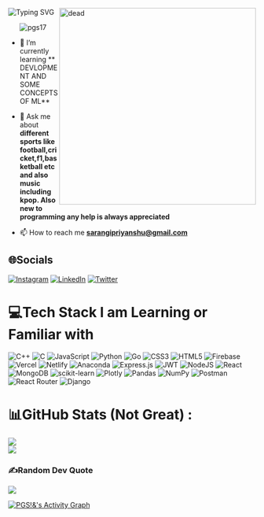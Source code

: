  ![Typing SVG](https://readme-typing-svg.herokuapp.com/?color=3da37a&size=35&center=true&vCenter=true&width=1000&lines=Hi,+I'm+Priyanshu;I'm+from+India;I'm+a+Back+End+Developer;Be+Welcome!+ツ)
<img align="right" alt="dead" width="400" src="https://tse1.mm.bing.net/th?id=OIP.kwkc_7Yosj69YWbWlDQ-oAHaEo&pid=Api&P=0" />
<p align="center"> <img src="https://komarev.com/ghpvc/?username=pgs17&label=Profile%20views&color=0e75b6&style=flat" alt="pgs17" /> </p>

 
- 🌱 I’m currently learning ** DEVLOPMENT AND SOME CONCEPTS OF ML**

- 💬 Ask me about **different sports like football,cricket,f1,basketball etc and also music including kpop. Also new to programming any help is always appreciated**

- 📫 How to reach me **sarangipriyanshu@gmail.com**

 
## 🌐Socials
[![Instagram](https://img.shields.io/badge/Instagram-%23E4405F.svg?logo=Instagram&logoColor=white)](https://instagram.com/https://www.instagram.com/toxic_priyanshu/) [![LinkedIn](https://img.shields.io/badge/LinkedIn-%230077B5.svg?logo=linkedin&logoColor=white)](https://linkedin.com/in/https://www.linkedin.com/authwall?trk=gf&trkInfo=AQE7g3U5QsipdgAAAYjT_x4gfAhfYNHGWQ_lj_lG7nUS3Lyc7XPuQqZ3ESeUQHB7nF2Sm1I3-xlu7NpFe9EfawskoB8qOwkqVYVPcinyxTNx3lzgbEObJEM2PSJS_fYpJDpk2To=&original_referer=https://pgs17-portfolio-website.vercel.app/&sessionRedirect=https%3A%2F%2Fwww.linkedin.com%2Fin%2Fpriyanshu-gourav-sarangi-5644b8112%2F) [![Twitter](https://img.shields.io/badge/Twitter-%231DA1F2.svg?logo=Twitter&logoColor=white)](https://twitter.com/https://twitter.com/PRIYANSHU_MCFC) 

# 💻Tech Stack I am Learning or Familiar with
![C++](https://img.shields.io/badge/c++-%2300599C.svg?style=for-the-badge&logo=c%2B%2B&logoColor=white) ![C](https://img.shields.io/badge/c-%2300599C.svg?style=for-the-badge&logo=c&logoColor=white) ![JavaScript](https://img.shields.io/badge/javascript-%23323330.svg?style=for-the-badge&logo=javascript&logoColor=%23F7DF1E) ![Python](https://img.shields.io/badge/python-3670A0?style=for-the-badge&logo=python&logoColor=ffdd54) ![Go](https://img.shields.io/badge/go-%2300ADD8.svg?style=for-the-badge&logo=go&logoColor=white)   ![CSS3](https://img.shields.io/badge/css3-%231572B6.svg?style=for-the-badge&logo=css3&logoColor=white) ![HTML5](https://img.shields.io/badge/html5-%23E34F26.svg?style=for-the-badge&logo=html5&logoColor=white) ![Firebase](https://img.shields.io/badge/firebase-%23039BE5.svg?style=for-the-badge&logo=firebase) ![Vercel](https://img.shields.io/badge/vercel-%23000000.svg?style=for-the-badge&logo=vercel&logoColor=white) ![Netlify](https://img.shields.io/badge/netlify-%23000000.svg?style=for-the-badge&logo=netlify&logoColor=#00C7B7) ![Anaconda](https://img.shields.io/badge/Anaconda-%2344A833.svg?style=for-the-badge&logo=anaconda&logoColor=white)  ![Express.js](https://img.shields.io/badge/express.js-%23404d59.svg?style=for-the-badge&logo=express&logoColor=%2361DAFB) ![JWT](https://img.shields.io/badge/JWT-black?style=for-the-badge&logo=JSON%20web%20tokens) ![NodeJS](https://img.shields.io/badge/node.js-6DA55F?style=for-the-badge&logo=node.js&logoColor=white)   ![React](https://img.shields.io/badge/react-%2320232a.svg?style=for-the-badge&logo=react&logoColor=%2361DAFB)  ![MongoDB](https://img.shields.io/badge/MongoDB-%234ea94b.svg?style=for-the-badge&logo=mongodb&logoColor=white)    ![scikit-learn](https://img.shields.io/badge/scikit--learn-%23F7931E.svg?style=for-the-badge&logo=scikit-learn&logoColor=white) ![Plotly](https://img.shields.io/badge/Plotly-%233F4F75.svg?style=for-the-badge&logo=plotly&logoColor=white) ![Pandas](https://img.shields.io/badge/pandas-%23150458.svg?style=for-the-badge&logo=pandas&logoColor=white) ![NumPy](https://img.shields.io/badge/numpy-%23013243.svg?style=for-the-badge&logo=numpy&logoColor=white) ![Postman](https://img.shields.io/badge/Postman-FF6C37?style=for-the-badge&logo=postman&logoColor=white) ![React Router](https://img.shields.io/badge/React_Router-CA4245?style=for-the-badge&logo=react-router&logoColor=white) ![Django](https://img.shields.io/badge/django-%23092E20.svg?style=for-the-badge&logo=django&logoColor=white)
# 📊GitHub Stats (Not Great) :
![](https://github-readme-stats.vercel.app/api?username=pgs17&theme=blue-green&hide_border=true&include_all_commits=false&count_private=true)<br/>
![](https://github-readme-streak-stats.herokuapp.com/?user=pgs17&theme=blue-green&hide_border=true)<br/>


### ✍️Random Dev Quote
![](https://quotes-github-readme.vercel.app/api?type=horizontal&theme=radical)

<a href="#">
<img alt="PGS!&'s Activity Graph" src="https://github-readme-activity-graph.vercel.app/graph?username=pgs17&theme=tokyo-night&hide_border=true"/>
</a>
